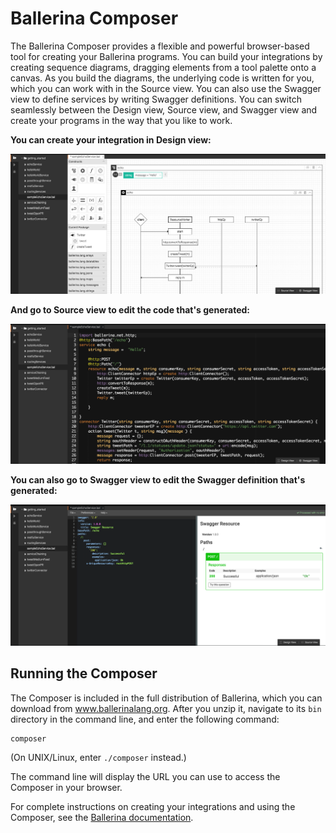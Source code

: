 # Ballerina Composer

The Ballerina Composer provides a flexible and powerful browser-based tool for creating your Ballerina programs. You can build your integrations by creating sequence diagrams, dragging elements from a tool palette onto a canvas. As you build the diagrams, the underlying code is written for you, which you can work with in the Source view. You can also use the Swagger view to define services by writing Swagger definitions. You can switch seamlessly between the Design view, Source view, and Swagger view and create your programs in the way that you like to work. 

**You can create your integration in Design view:**

![alt text](./DesignView.png?raw=true "Design view")


**And go to Source view to edit the code that's generated:**

![alt text](./SourceView.png?raw=true "Source view")

**You can also go to Swagger view to edit the Swagger definition that's generated:**

![alt text](./SwaggerView.png?raw=true "Source view")

## Running the Composer

The Composer is included in the full distribution of Ballerina, which you can download from www.ballerinalang.org. After you unzip it, navigate to its `bin` directory in the command line, and enter the following command:

```
composer
```

(On UNIX/Linux, enter `./composer` instead.)

The command line will display the URL you can use to access the Composer in your browser. 

For complete instructions on creating your integrations and using the Composer, see the [Ballerina documentation](http://ballerinalang.org/documentation/).

